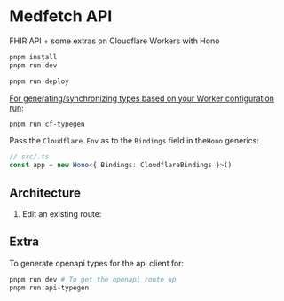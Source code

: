 # Medfetch API
FHIR API + some extras on Cloudflare Workers with Hono

```txt
pnpm install
pnpm run dev
```

```txt
pnpm run deploy
```

[For generating/synchronizing types based on your Worker configuration run](https://developers.cloudflare.com/workers/wrangler/commands/#types):

```txt
pnpm run cf-typegen
```

Pass the `Cloudflare.Env` as to the `Bindings` field in the`Hono` generics:

```ts
// src/.ts
const app = new Hono<{ Bindings: CloudflareBindings }>()
```

## Architecture
1. Edit an existing route:

## Extra
To generate openapi types for the api client for:
```bash
pnpm run dev # To get the openapi route up
pnpm run api-typegen
```